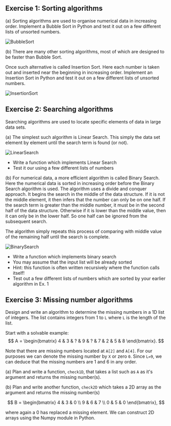 ## Exercise 1: Sorting algorithms
(a) Sorting algorithms are used to organise numerical data in increasing order. 
Implement a Bubble Sort in Python and test it out on a few different lists of unsorted numbers.

![BubbleSort](https://miro.medium.com/max/300/1*LllBj5cbV91URiuzAB-xzw.gif)

(b) There are many other sorting algorithms, most of which are designed to be faster than Bubble Sort.

Once such alternative is called Insertion Sort. Here each number is taken out and inserted near the beginning in increasing order. 
Implement an Insertion Sort in Python and test it out on a few different lists of unsorted numbers.

![InsertionSort](https://miro.medium.com/max/500/1*onU9OmVftR5WeoLWh14iZw.gif)

## Exercise 2: Searching algorithms
Searching algorithms are used to locate specific elements of data in large data sets. 

(a) The simplest such algorithm is Linear Search. This simply the data set element by element until the search term is found (or not).

![LinearSearch](https://bournetocode.com/projects/GCSE_Computing_Fundamentals/pages/img/linear_search.gif)

- Write a function which implements Linear Search
- Test it our using a few different lists of numbers

(b) For numerical data, a more efficient algorithm is called Binary Search. Here the numerical data is sorted in increasing order before the Binary Search algorithm is used. The algorithm uses a divide and conquer approach. It begins the search in the middle of the data structure. If it is not the middle element, it then infers that the number can only be on one half. If the search term is greater than the middle number, it must be in the second half of the data structure. Otherwise if it is lower than the middle value, then it can only be in the lower half. So one half can be ignored from the subsequent search. 

The algorithm simply repeats this process of comparing with middle value of the remaining half until the search is complete. 

![BinarySearch](https://d18l82el6cdm1i.cloudfront.net/uploads/bePceUMnSG-binary_search_gif.gif)

- Write a function which implements binary search
- You may assume that the input list will be already sorted
- Hint: this function is often written recursively where the function calls itself!
- Test out a few different lists of numbers which are sorted by your earlier algorithm in Ex. 1

## Exercise 3: Missing number algorithms
Design and write an algorithm to determine the missing numbers in a 1D list of integers. The list contains integers from 1 to `L` where `L` is the length of the list.

Start with a solvable example:
$$
A = 
\begin{bmatrix}
4 & 3 & ? & 9 & ? & 7 & 2 & 5 & 8
\end{bmatrix}.
$$

Note that there are missing numbers located at `A[2]` and `A[4]`. For our purposes we can denote the missing number by `X` or zero `0`. Since `L=9`, we can deduce that the missing numbers are 1 and 6 in any order.

(a) Plan and write a function, `check1D`, that takes a list such as `A` as it's argument and returns the missing number(s).

(b) Plan and write another function, `check2D` which takes a 2D array as the argument and returns the missing number(s)

$$
B = 
\begin{bmatrix}
4 & 3 & 0 \\
9 & 6 & 7 \\
0 & 5 & 0
\end{bmatrix},
$$

where again a $0$ has replaced a missing element. We can construct 2D arrays using the Numpy module in Python.
